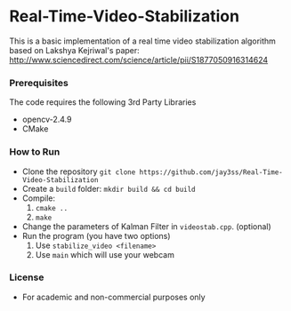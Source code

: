 # Real-Time-Video-Stabilization

This is a basic implementation of a real time video stabilization algorithm based on Lakshya Kejriwal's paper: <br>
http://www.sciencedirect.com/science/article/pii/S1877050916314624

### Prerequisites

The code requires the following 3rd Party Libraries

- opencv-2.4.9
- CMake


### How to Run

- Clone the repository `git clone https://github.com/jay3ss/Real-Time-Video-Stabilization`
- Create a `build` folder: `mkdir build && cd build`
- Compile: 
    1. `cmake ..`
    2. `make`
- Change the parameters of Kalman Filter in `videostab.cpp`. (optional)
- Run the program (you have two options)
    1. Use `stabilize_video <filename>`
    2. Use `main` which will use your webcam


### License

- For academic and non-commercial purposes only

